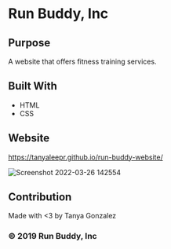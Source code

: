 # Run Buddy, Inc

## Purpose
A website that offers fitness training services.

## Built With
* HTML
* CSS

## Website
https://tanyaleepr.github.io/run-buddy-website/

![Screenshot 2022-03-26 142554](https://user-images.githubusercontent.com/92898110/164838869-f08370fa-c770-41a2-b4c7-fc8c29da509d.png)


## Contribution
Made with <3 by Tanya Gonzalez

### © 2019 Run Buddy, Inc
